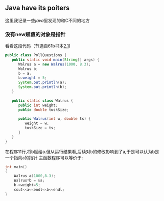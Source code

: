 ## Java have its poiters
这里我记录一些*java*里发现的和C不同的地方

### 没有new赋值的对象是指针
看看这段代码（节选自61b书本[2.1](https://joshhug.gitbooks.io/hug61b/content/chap2/chap21.html))
```java
public class PollQuestions {
   public static void main(String[] args) {
      Walrus a = new Walrus(1000, 8.3);
      Walrus b;
      b = a;
      b.weight = 5;
      System.out.println(a);
      System.out.println(b);       
   }
   
   public static class Walrus {
      public int weight;
      public double tuskSize;
      
      public Walrus(int w, double ts) {
         weight = w;
         tuskSize = ts;
      }
   }
}
```
在程序11行,将b赋给a.但从运行结果看,后续对b的修改影响到了a,于是可以认为b是一个指向a的指针
主函数程序可以等价于:
```cpp
int main()
{
    Walrus a(1000,8.3);
    Walrus*b = &a;
    b->weight=5;
    cout<<a<<endl<<b<<endl;
}

